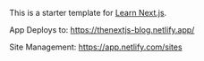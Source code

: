 This is a starter template for [Learn Next.js](https://nextjs.org/learn).

App Deploys to: https://thenextjs-blog.netlify.app/

Site Management: https://app.netlify.com/sites
